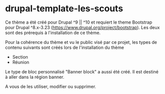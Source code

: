 # drupal-template-les-scouts

Ce thème a été créé pour Drupal ^9 || ^10 et requiert le theme Bootstrap pour Drupal ^8.x-3.23 (https://www.drupal.org/project/bootstrap). Les deux sont des prérequis à l'installation de ce thème.

Pour la cohérence du thème et vu le public visé par ce projet, les types de contenu suivants sont créés lors de l'installation du thème
- Section
- Réunion

Le type de bloc personnalisé "Banner block" a aussi été créé. Il est destiné à aller dans la région banner.

A vous de les utiliser, modifier ou supprimer.
